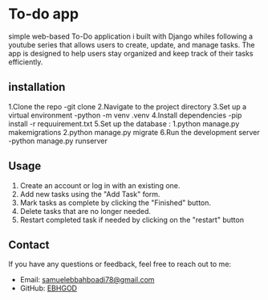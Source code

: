 # To-do app
 simple web-based To-Do application i built with Django whiles following a youtube series that allows users to create, update, and manage tasks.
 The app is designed to help users stay organized and keep track of their tasks efficiently.
 
## installation
1.Clone the repo
-git clone
2.Navigate to the project directory
3.Set up a virtual environment
-python -m venv .venv
4.Install dependencies
-pip install -r requuirement.txt
5.Set up the database :
                        1.python manage.py makemigrations
                        2.python manage.py migrate
6.Run the development server
-python manage.py runserver

## Usage

1. Create an account or log in with an existing one.
2. Add new tasks using the "Add Task" form.
3. Mark tasks as complete by clicking the "Finished" button.
4. Delete tasks that are no longer needed.
5. Restart completed task if needed by clicking on the "restart" button

## Contact

If you have any questions or feedback, feel free to reach out to me:

- Email: [samuelebbahboadi78@gmail.com](mailto:samuelebbahbboadi78@gmail.com)
- GitHub: [EBHGOD](https://github.com/EBHGOD)
